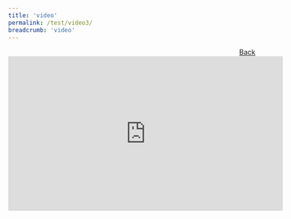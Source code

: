 ```yaml
---
title: 'video'
permalink: /test/video3/
breadcrumb: 'video'
---
```

<a href="_Sharing-Sessions/01a-Livestreams.md" style="float:right;">Back</a>
 <div class="video-container">
<iframe width="560" height="315" src="https://www.youtube.com/embed/5Ih7-kan4Sw" frameborder="0" allow="accelerometer; autoplay; encrypted-media; gyroscope; picture-in-picture" allowfullscreen></iframe></div>

